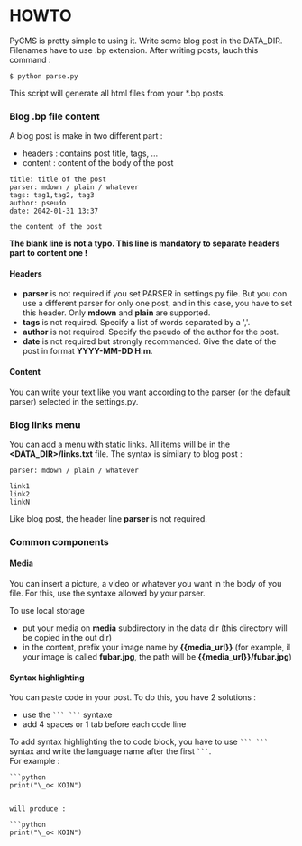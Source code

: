HOWTO
=====

PyCMS is pretty simple to using it.
Write some blog post in the DATA_DIR. Filenames have to use .bp extension.
After writing posts, lauch this command :

```
$ python parse.py
```

This script will generate all html files from your *.bp posts.

### Blog .bp file content

A blog post is make in two different part :
  * headers : contains post title, tags, ...
  * content : content of the body of the post

```
title: title of the post
parser: mdown / plain / whatever
tags: tag1,tag2, tag3
author: pseudo
date: 2042-01-31 13:37

the content of the post
```

**The blank line is not a typo. This line is mandatory to separate headers part to content one !**

#### Headers

  * **parser** is not required if you set PARSER in settings.py file. But you con use a different parser for only one post, and in this case, you have to set this header. Only **mdown** and **plain** are supported.
  * **tags** is not required. Specify a list of words separated by a ','.
  * **author** is not required. Specify the pseudo of the author for the post.
  * **date** is not required but strongly recommanded. Give the date of the post in format **YYYY-MM-DD H:m**.

#### Content

You can write your text like you want according to the parser (or the default parser) selected in the settings.py.

### Blog links menu

You can add a menu with static links. All items will be in the **<DATA_DIR>/links.txt** file.
The syntax is similary to blog post :

```
parser: mdown / plain / whatever

link1
link2
linkN
```

Like blog post, the header line **parser** is not required.

### Common components

#### Media

You can insert a picture, a video or whatever you want in the body of you file. For this, use the syntaxe allowed by your parser.

To use local storage
  * put your media on **media** subdirectory in the data dir (this directory will be copied in the out dir)
  * in the content, prefix your image name by **{{media_url}}** (for example, il your image is called **fubar.jpg**, the path will be **{{media_url}}/fubar.jpg**)

#### Syntax highlighting

You can paste code in your post. To do this, you have 2 solutions :

  * use the ` ``` ``` ` syntaxe
  * add 4 spaces or 1 tab before each code line

To add syntax highlighting the to code block, you have to use ` ``` ``` ` syntax and write the language name after the first ` ``` `.  
For example :

```
```python
print("\_o< KOIN")
```
```

will produce :

```python
print("\_o< KOIN")
```
